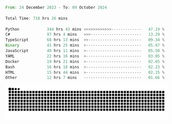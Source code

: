 <!--START_SECTION:waka-->

```rust
From: 24 December 2023 - To: 09 October 2024

Total Time: 718 hrs 26 mins

Python            344 hrs 43 mins >>>>>>>>>>>>-------------   47.19 %
C#                97 hrs 4 mins   >>>----------------------   13.29 %
TypeScript        68 hrs 13 mins  >>-----------------------   09.34 %
Binary            41 hrs 25 mins  >------------------------   05.67 %
JavaScript        40 hrs 11 mins  >------------------------   05.50 %
YAML              22 hrs 16 mins  >------------------------   03.05 %
Docker            19 hrs 21 mins  >------------------------   02.65 %
Bash              16 hrs 18 mins  >------------------------   02.23 %
HTML              15 hrs 44 mins  >------------------------   02.15 %
Other             12 hrs 7 mins   -------------------------   01.66 %
```

<!--END_SECTION:waka-->


<picture>
  <source media="(prefers-color-scheme: dark)" srcset="https://raw.githubusercontent.com/jeerawut97/jeerawut97/output/github-contribution-grid-snake.svg">
  <img alt="github contribution grid snake animation" src="https://raw.githubusercontent.com/jeerawut97/jeerawut97/output/github-contribution-grid-snake.svg">
</picture>
